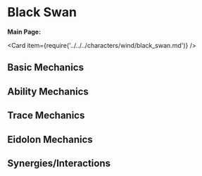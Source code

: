 # Black Swan

**Main Page:**

<Card item={require('../../../characters/wind/black_swan.md')} />

## Basic Mechanics

## Ability Mechanics

## Trace Mechanics

## Eidolon Mechanics

## Synergies/Interactions
